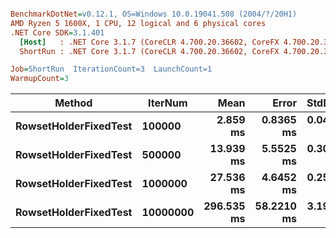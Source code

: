 ``` ini

BenchmarkDotNet=v0.12.1, OS=Windows 10.0.19041.508 (2004/?/20H1)
AMD Ryzen 5 1600X, 1 CPU, 12 logical and 6 physical cores
.NET Core SDK=3.1.401
  [Host]   : .NET Core 3.1.7 (CoreCLR 4.700.20.36602, CoreFX 4.700.20.37001), X64 RyuJIT
  ShortRun : .NET Core 3.1.7 (CoreCLR 4.700.20.36602, CoreFX 4.700.20.37001), X64 RyuJIT

Job=ShortRun  IterationCount=3  LaunchCount=1  
WarmupCount=3  

```
|                Method |  IterNum |       Mean |      Error |    StdDev |
|---------------------- |--------- |-----------:|-----------:|----------:|
| **RowsetHolderFixedTest** |   **100000** |   **2.859 ms** |  **0.8365 ms** | **0.0459 ms** |
| **RowsetHolderFixedTest** |   **500000** |  **13.939 ms** |  **5.5525 ms** | **0.3044 ms** |
| **RowsetHolderFixedTest** |  **1000000** |  **27.536 ms** |  **4.6452 ms** | **0.2546 ms** |
| **RowsetHolderFixedTest** | **10000000** | **296.535 ms** | **58.2210 ms** | **3.1913 ms** |
